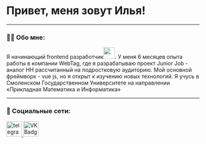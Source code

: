 # Привет, меня зовут Илья!

---

### :man_technologist: Обо мне:

Я начинающий frontend разработчик<img src="https://media.giphy.com/media/WUlplcMpOCEmTGBtBW/giphy.gif" width="30px">. У меня 6 месяцев опыта работы в компании WebTag, где я разрабатываю проект Junior Job - аналог HH рассчитанный на подростковую аудиторию. Мой основной фреймворк - vue js, но я открыт к изучению новых технологий. Я учусь в Смоленском Государственном Университете на направлении «Прикладная Математика и Информатика»

---

### 🤝 Социальные сети:

<div id="badges">
    <a href="https://t.me/floppy_05" target="_blank">
      <img src="https://cdn-icons-png.flaticon.com/512/2111/2111646.png" width="40" height="40" alt="telegram group" />
    </a>
    <a href="https://vk.com/floppy_05" target="_blank">
      <img src="https://cdn-icons-png.flaticon.com/512/145/145813.png" width="40" height="40" alt="VK Badge"/>
    </a>
</div>
